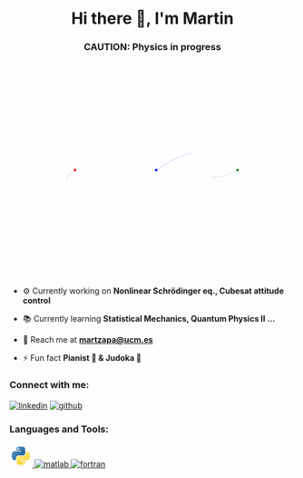 <h1 align="center">Hi there 👋, I'm Martin</h1>
<h3 align="center">CAUTION: Physics in progress</h3>
<p align="center"> <img src="3body.gif" alt="3body" /> </p>

- ⚙️ Currently working on **Nonlinear Schrödinger eq., Cubesat attitude control**

- 📚 Currently learning **Statistical Mechanics, Quantum Physics II ...**

- 📧 Reach me at **martzapa@ucm.es**

- ⚡ Fun fact **Pianist 🎹 & Judoka 🥋**

<h3 align="left">Connect with me:</h3>
<p align="left">
<a href="https://linkedin.com/in/martinzf" target="blank"><img align="center" src="https://raw.githubusercontent.com/rahuldkjain/github-profile-readme-generator/master/src/images/icons/Social/linkedin.svg" alt="linkedin" height="30" width="40" /></a> 
<a href="https://github.com/martinzf" target="blank"><img align="center" src="https://raw.githubusercontent.com/rahuldkjain/github-profile-readme-generator/master/src/images/icons/Social/github.svg" alt="github" height="30" width="40" /></a>
</p>

<h3 align="left">Languages and Tools:</h3>
<p align="left"> <a href="https://www.python.org" target="_blank" rel="noreferrer"> <img src="https://raw.githubusercontent.com/devicons/devicon/master/icons/python/python-original.svg" alt="python" width="40" height="40"/> </a> <a href="https://www.mathworks.com/" target="_blank" rel="noreferrer"> <img src="https://upload.wikimedia.org/wikipedia/commons/2/21/Matlab_Logo.png" alt="matlab" width="40" height="40"/> </a> <a href="https://fortran-lang.org/" target="_blank" rel="noreferrer"> <img src="https://upload.wikimedia.org/wikipedia/commons/b/b8/Fortran_logo.svg" alt="fortran" width="40" height="40"/> </a> </p>


